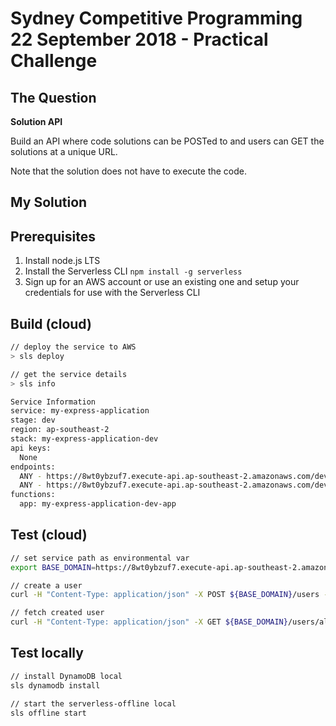 # Sydney Competitive Programming 22 September 2018 - Practical Challenge

## The Question

__Solution API__

Build an API where code solutions can be POSTed to and users can GET the solutions at a unique URL.

Note that the solution does not have to execute the code.

## My Solution



## Prerequisites

1. Install node.js LTS
2. Install the Serverless CLI ```npm install -g serverless```
3. Sign up for an AWS account or use an existing one and setup your credentials for use with the Serverless CLI

## Build (cloud)

```bash
// deploy the service to AWS
> sls deploy

// get the service details
> sls info

Service Information
service: my-express-application
stage: dev
region: ap-southeast-2
stack: my-express-application-dev
api keys:
  None
endpoints:
  ANY - https://8wt0ybzuf7.execute-api.ap-southeast-2.amazonaws.com/dev
  ANY - https://8wt0ybzuf7.execute-api.ap-southeast-2.amazonaws.com/dev/{proxy+}
functions:
  app: my-express-application-dev-app
```

## Test (cloud)

```bash
// set service path as environmental var
export BASE_DOMAIN=https://8wt0ybzuf7.execute-api.ap-southeast-2.amazonaws.com/dev

// create a user
curl -H "Content-Type: application/json" -X POST ${BASE_DOMAIN}/users -d '{"userId": "alexdebrie1", "name": "Alex DeBrie"}'

// fetch created user
curl -H "Content-Type: application/json" -X GET ${BASE_DOMAIN}/users/alexdebrie1
```

## Test locally

```bash
// install DynamoDB local
sls dynamodb install

// start the serverless-offline local
sls offline start
```